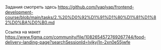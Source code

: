 Задания смотреть здесь https://github.com/lyaplyap/frontend-development-course/blob/main/tasks/2.%20%D0%92%D1%91%D1%80%D1%81%D1%82%D0%BA%D0%B0.md

Ссылка на макет https://www.figma.com/community/file/1082654572769267744/food-delivery-landing-page?searchSessionId=lvjkyj1n-2xn0e55jwfe